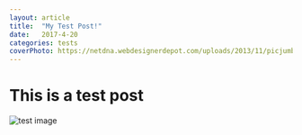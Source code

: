 ```yaml
---
layout: article
title:  "My Test Post!"
date:   2017-4-20
categories: tests
coverPhoto: https://netdna.webdesignerdepot.com/uploads/2013/11/picjumbo.com_IMG_9998.jpg
---
```


# This is a test post

![test image](https://netdna.webdesignerdepot.com/uploads/2013/11/picjumbo.com_IMG_9998.jpg)